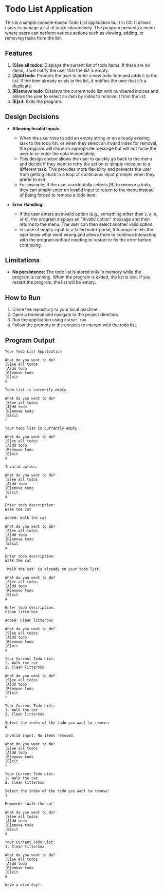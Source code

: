 # Todo List Application

This is a simple console-based Todo List application built in C#. It allows users to manage a list of tasks interactively. The program presents a menu where users can perform various actions such as viewing, adding, or removing tasks from the list.

## Features

1. **[S]ee all todos**: Displays the current list of todo items. If there are no items, it will notify the user that the list is empty.
2. **[A]dd todo**: Prompts the user to enter a new todo item and adds it to the list. If the item already exists in the list, it notifies the user that it’s a duplicate.
3. **[R]emove todo**: Displays the current todo list with numbered indices and allows the user to select an item by index to remove it from the list.
4. **[E]xit**: Exits the program.

## Design Decisions

- **Allowing Invalid Inputs**:

  - When the user tries to add an empty string or an already existing task to the todo list, or when they select an invalid index for removal, the program will show an appropriate message but will not force the user to re-enter the data immediately.
  - This design choice allows the user to quickly go back to the menu and decide if they want to retry the action or simply move on to a different task. This provides more flexibility and prevents the user from getting stuck in a loop of continuous input prompts when they prefer to exit.
  - For example, if the user accidentally selects [R] to remove a todo, they can simply enter an invalid input to return to the menu instead of being forced to remove a todo item.

- **Error Handling**:
  - If the user enters an invalid option (e.g., something other than `S`, `A`, `R`, or `E`), the program displays an "Invalid option" message and then returns to the menu. The user can then select another valid option.
  - In case of empty input or a failed index parse, the program lets the user know what went wrong and allows them to continue interacting with the program without needing to restart or fix the error before continuing.

## Limitations

- **No persistence**: The todo list is stored only in memory while the program is running. When the program is exited, the list is lost. If you restart the program, the list will be empty.

## How to Run

1. Clone the repository to your local machine.
2. Open a terminal and navigate to the project directory.
3. Run the application using `dotnet run`.
4. Follow the prompts in the console to interact with the todo list.

## Program Output

```
Your Todo List Application

What do you want to do?
[S]ee all todos
[A]dd todo
[R]emove todo
[E]xit
s

Todo list is currently empty.

What do you want to do?
[S]ee all todos
[A]dd todo
[R]emove todo
[E]xit
r

Your todo list is currently empty.

What do you want to do?
[S]ee all todos
[A]dd todo
[R]emove todo
[E]xit
x

Invalid option.

What do you want to do?
[S]ee all todos
[A]dd todo
[R]emove todo
[E]xit
a

Enter todo description:
Walk the cat

Added: Walk the cat

What do you want to do?
[S]ee all todos
[A]dd todo
[R]emove todo
[E]xit
a

Enter todo description:
Walk the cat

'Walk the cat' is already on your todo list.

What do you want to do?
[S]ee all todos
[A]dd todo
[R]emove todo
[E]xit
a

Enter todo description:
Clean litterbox

Added: Clean litterbox

What do you want to do?
[S]ee all todos
[A]dd todo
[R]emove todo
[E]xit
s

Your Current Todo List:
1. Walk the cat
2. Clean litterbox

What do you want to do?
[S]ee all todos
[A]dd todo
[R]emove todo
[E]xit
r

Your Current Todo List:
1. Walk the cat
2. Clean litterbox

Select the index of the todo you want to remove:
0

Invalid input. No items removed.

What do you want to do?
[S]ee all todos
[A]dd todo
[R]emove todo
[E]xit
r

Your Current Todo List:
1. Walk the cat
2. Clean litterbox

Select the index of the todo you want to remove:
1

Removed: 'Walk the cat'

What do you want to do?
[S]ee all todos
[A]dd todo
[R]emove todo
[E]xit
s

Your Current Todo List:
1. Clean litterbox

What do you want to do?
[S]ee all todos
[A]dd todo
[R]emove todo
[E]xit
e

Have a nice day!~
```
